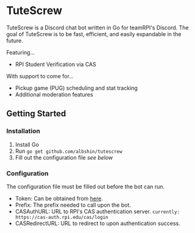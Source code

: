 # TuteScrew

TuteScrew is a Discord chat bot written in Go for teamRPI's Discord. The goal of TuteScrew is to be fast, efficient, and easily expandable in the future.

Featuring...
- RPI Student Verification via CAS

With support to come for...
- Pickup game (PUG) scheduling and stat tracking
- Additional moderation features

## Getting Started
### Installation

1. Install Go
2. Run `go get github.com/albshin/tutescrew`
3. Fill out the configuration file *see below*

### Configuration

The configuration file must be filled out before the bot can run.

- Token: Can be obtained from [here](https://discordapp.com/developers/applications/me).
- Prefix: The prefix needed to call upon the bot.
- CASAuthURL: URL to RPI's CAS authentication server. `currently: https://cas-auth.rpi.edu/cas/login`
- CASRedirectURL: URL to redirect to upon authentication success.